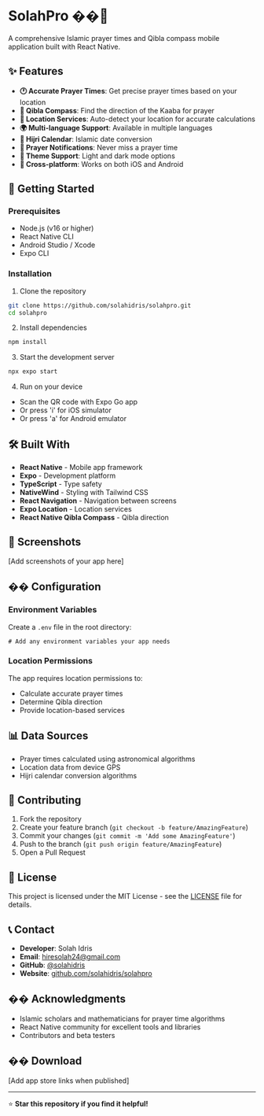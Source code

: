 # SolahPro ��🕌

A comprehensive Islamic prayer times and Qibla compass mobile application built with React Native.

## ✨ Features

- **🕐 Accurate Prayer Times**: Get precise prayer times based on your location
- **🧭 Qibla Compass**: Find the direction of the Kaaba for prayer
- **📍 Location Services**: Auto-detect your location for accurate calculations
- **🌍 Multi-language Support**: Available in multiple languages
- **🌙 Hijri Calendar**: Islamic date conversion
- **🔔 Prayer Notifications**: Never miss a prayer time
- **🎨 Theme Support**: Light and dark mode options
- **📱 Cross-platform**: Works on both iOS and Android

## 🚀 Getting Started

### Prerequisites

- Node.js (v16 or higher)
- React Native CLI
- Android Studio / Xcode
- Expo CLI

### Installation

1. Clone the repository
```bash
git clone https://github.com/solahidris/solahpro.git
cd solahpro
```

2. Install dependencies
```bash
npm install
```

3. Start the development server
```bash
npx expo start
```

4. Run on your device
- Scan the QR code with Expo Go app
- Or press 'i' for iOS simulator
- Or press 'a' for Android emulator

## 🛠️ Built With

- **React Native** - Mobile app framework
- **Expo** - Development platform
- **TypeScript** - Type safety
- **NativeWind** - Styling with Tailwind CSS
- **React Navigation** - Navigation between screens
- **Expo Location** - Location services
- **React Native Qibla Compass** - Qibla direction

## 📱 Screenshots

[Add screenshots of your app here]

## �� Configuration

### Environment Variables

Create a `.env` file in the root directory:

```env
# Add any environment variables your app needs
```

### Location Permissions

The app requires location permissions to:
- Calculate accurate prayer times
- Determine Qibla direction
- Provide location-based services

## 📊 Data Sources

- Prayer times calculated using astronomical algorithms
- Location data from device GPS
- Hijri calendar conversion algorithms

## 🤝 Contributing

1. Fork the repository
2. Create your feature branch (`git checkout -b feature/AmazingFeature`)
3. Commit your changes (`git commit -m 'Add some AmazingFeature'`)
4. Push to the branch (`git push origin feature/AmazingFeature`)
5. Open a Pull Request

## 📄 License

This project is licensed under the MIT License - see the [LICENSE](LICENSE) file for details.

## 📞 Contact

- **Developer**: Solah Idris
- **Email**: hiresolah24@gmail.com
- **GitHub**: [@solahidris](https://github.com/solahidris)
- **Website**: [github.com/solahidris/solahpro](https://github.com/solahidris/solahpro)

## �� Acknowledgments

- Islamic scholars and mathematicians for prayer time algorithms
- React Native community for excellent tools and libraries
- Contributors and beta testers

## �� Download

[Add app store links when published]

---

⭐ **Star this repository if you find it helpful!**
